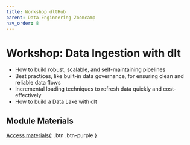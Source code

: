```yaml
---
title: Workshop dltHub
parent: Data Engineering Zoomcamp
nav_order: 8
---
```

# Workshop: Data Ingestion with dlt

- How to build robust, scalable, and self-maintaining pipelines
- Best practices, like built-in data governance, for ensuring clean and reliable data flows
- Incremental loading techniques to refresh data quickly and cost-effectively
- How to build a Data Lake with dlt

## Module Materials

[Access materials](https://github.com/DataTalksClub/data-engineering-zoomcamp/blob/main/cohorts/2025/workshops/dlt/README.md){: .btn .btn-purple }